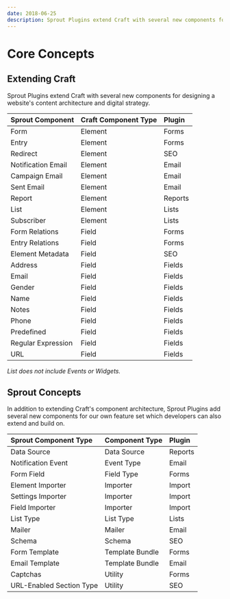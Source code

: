 ```yaml
---
date: 2018-06-25
description: Sprout Plugins extend Craft with several new components for designing a website's content architecture and digital strategy.
---
```


# Core Concepts

## Extending Craft

Sprout Plugins extend Craft with several new components for designing a website's content architecture and digital strategy. 

| Sprout Component         | Craft Component Type | Plugin           |
|:------------------------ |:-------------------- |:---------------- |
| Form                     | Element            | Forms     |
| Entry                    | Element            | Forms     |
| Redirect                 | Element            | SEO       |
| Notification Email       | Element            | Email     |
| Campaign Email           | Element            | Email     |
| Sent Email               | Element            | Email     |
| Report                   | Element            | Reports   |
| List                     | Element            | Lists     |
| Subscriber               | Element            | Lists     |
| Form Relations           | Field              | Forms     |
| Entry Relations          | Field              | Forms     |
| Element Metadata         | Field              | SEO       |
| Address                  | Field              | Fields    |
| Email                    | Field              | Fields    |
| Gender                   | Field              | Fields    |
| Name                     | Field              | Fields    |
| Notes                    | Field              | Fields    |
| Phone                    | Field              | Fields    |
| Predefined               | Field              | Fields    |
| Regular Expression       | Field              | Fields    |
| URL                      | Field              | Fields    |

_List does not include Events or Widgets._

## Sprout Concepts

In addition to extending Craft's component architecture, Sprout Plugins add several new components for our own feature set which developers can also extend and build on. 

| Sprout Component Type    | Component Type  | Plugin           |
|:------------------------ |:---------------------- |:---------------- |
| Data Source              | Data Source        | Reports   |
| Notification Event       | Event Type         | Email     |
| Form Field               | Field Type         | Forms     |
| Element Importer         | Importer           | Import    |
| Settings Importer        | Importer           | Import    |
| Field Importer           | Importer           | Import    |
| List Type                | List Type          | Lists     |
| Mailer                   | Mailer             | Email     |
| Schema                   | Schema             | SEO       |
| Form Template            | Template Bundle    | Forms     |
| Email Template           | Template Bundle    | Email     |
| Captchas                 | Utility            | Forms     |
| URL-Enabled Section Type | Utility            | SEO       |